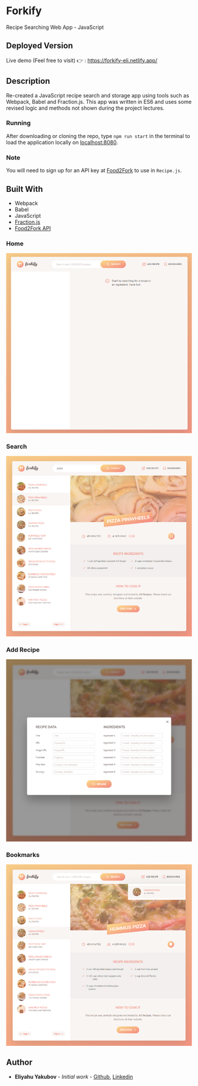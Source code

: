 # Forkify

Recipe Searching Web App - JavaScript

## Deployed Version

Live demo (Feel free to visit) 👉 : https://forkify-eli.netlify.app/

## Description

Re-created a JavaScript recipe search and storage app using tools such as Webpack, Babel and Fraction.js. This app was written in ES6 and uses some revised logic and methods not shown during the project lectures.

### Running

After downloading or cloning the repo, type `npm run start` in the terminal to load the application locally on [localhost:8080](http://localhost:8080/).

### Note

You will need to sign up for an API key at [Food2Fork](https://www.food2fork.com/about/api) to use in `Recipe.js`.

## Built With

- Webpack
- Babel
- JavaScript
- [Fraction.js](https://github.com/infusion/Fraction.js)
- [Food2Fork API](https://www.food2fork.com/about/api)

### Home

<img src="https://github.com/EliYakubov7/Forkify/blob/main/screenshots/home_page.png" width="700">

### Search

<img src="https://github.com/EliYakubov7/Forkify/blob/main/screenshots/search.png" width="700">

### Add Recipe

<img src="https://github.com/EliYakubov7/Forkify/blob/main/screenshots/add_recipe.png" width="700">

### Bookmarks

<img src="https://github.com/EliYakubov7/Forkify/blob/main/screenshots/bookmarks.png" width="700">

## Author

* **Eliyahu Yakubov** - *Initial work* - [Github](https://github.com/EliYakubov7), [Linkedin](https://www.linkedin.com/in/eli-yakubov-961908173)
